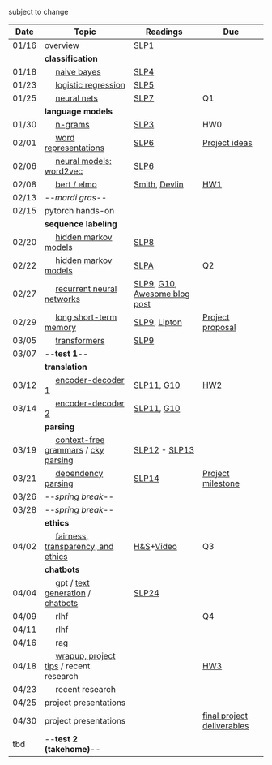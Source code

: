 subject to change

| Date  | Topic                                 | Readings                      | Due           | 
| ----- |---------------------------------------|-------------------------------|---------------|
| 01/16 | [overview](https://github.com/tulane-cmps6730/main/blob/main/lec/overview/overview.ipynb)                              | [SLP1](read/slp1.pdf) |               |
| | **classification** |
| 01/18 | &nbsp;&nbsp;&nbsp;&nbsp; [naive bayes](https://github.com/tulane-cmps6730/main/blob/main/lec/classify/bayes.ipynb)                           | [SLP4](read/slp4.pdf)
| 01/23 | &nbsp;&nbsp;&nbsp;&nbsp; [logistic regression](https://github.com/tulane-cmps6730/main/blob/main/lec/classify/logistic.ipynb)                   | [SLP5](read/slp5.pdf)
| 01/25 | &nbsp;&nbsp;&nbsp;&nbsp; [neural nets](https://github.com/tulane-cmps6730/main/blob/main/lec/classify/neural.ipynb)                           | [SLP7](read/slp7.pdf)                              | Q1
| | **language models** |
| 01/30 | &nbsp;&nbsp;&nbsp;&nbsp; [n-grams](https://github.com/tulane-cmps6730/main/blob/main/lec/language_models/ngrams.ipynb)                               | [SLP3](read/slp3.pdf)                             | HW0
| 02/01 | &nbsp;&nbsp;&nbsp;&nbsp; [word representations](https://github.com/tulane-cmps6730/main/blob/main/lec/language_models/word_rep.ipynb)                   | [SLP6](read/slp6.pdf)                             | [Project ideas](https://tulane.instructure.com/courses/2277724/discussion_topics/13574894)
| 02/06 | &nbsp;&nbsp;&nbsp;&nbsp; [neural models: word2vec](https://github.com/tulane-cmps6730/main/blob/main/lec/language_models/word2vec.ipynb)        | [SLP6](read/slp6.pdf)    
| 02/08 | &nbsp;&nbsp;&nbsp;&nbsp; [bert / elmo](https://github.com/tulane-cmps6730/main/blob/main/lec/language_models/elmo.ipynb)                            | [Smith](https://arxiv.org/pdf/1902.06006.pdf), [Devlin](https://arxiv.org/pdf/1810.04805.pdf) |  [HW1](https://github.com/tulane-cmps6730/assignments/tree/main/hw1)
| 02/13 | --*mardi gras*--
| 02/15 | pytorch hands-on
| | **sequence labeling** |
| 02/20 | &nbsp;&nbsp;&nbsp;&nbsp; [hidden markov models](https://github.com/tulane-cmps6730/main/blob/main/lec/sequence/hmm1.ipynb)                  | [SLP8](read/slp8.pdf)
| 02/22 | &nbsp;&nbsp;&nbsp;&nbsp; [hidden markov models](https://github.com/tulane-cmps6730/main/blob/main/lec/sequence/hmm2.ipynb)                  | [SLPA](read/slpA.pdf)   | Q2
| 02/27 |  &nbsp;&nbsp;&nbsp;&nbsp; [recurrent neural networks](https://github.com/tulane-cmps6730/main/blob/main/lec/sequence/rnn.ipynb)              | [SLP9](read/slp9.pdf), [G10](https://www.deeplearningbook.org/contents/rnn.html), [Awesome blog post](http://karpathy.github.io/2015/05/21/rnn-effectiveness/)   |          
| 02/29 | &nbsp;&nbsp;&nbsp;&nbsp; [long short-term memory](https://github.com/tulane-cmps6730/main/blob/main/lec/sequence/lstm.ipynb)                 | [SLP9](read/slp9.pdf), [Lipton](https://arxiv.org/abs/1506.00019) | [Project proposal](https://tulane.instructure.com/courses/2277724/discussion_topics/13574893)
| 03/05 | &nbsp;&nbsp;&nbsp;&nbsp; [transformers](https://github.com/tulane-cmps6730/main/blob/main/lec/sequence/transformer.ipynb)              | [SLP9](read/slp9.pdf)
| 03/07 |  --**test 1**--           |       | 
| | **translation** |
| 03/12 | &nbsp;&nbsp;&nbsp;&nbsp; [encoder-decoder 1](https://github.com/tulane-cmps6730/main/blob/main/lec/translation/translation1.ipynb)                     | [SLP11](read/slp11.pdf), [G10](https://www.deeplearningbook.org/contents/rnn.ipynb) | [HW2](https://github.com/tulane-cmps6730/assignments/tree/main/hw2) 
| 03/14 | &nbsp;&nbsp;&nbsp;&nbsp; [encoder-decoder 2](https://github.com/tulane-cmps6730/main/blob/main/lec/translation/translation1.ipynb)                    | [SLP11](read/slp11.pdf), [G10](https://www.deeplearningbook.org/contents/rnn.ipynb)    | 
| | **parsing** |
| 03/19 | &nbsp;&nbsp;&nbsp;&nbsp; [context-free grammars](https://github.com/tulane-cmps6730/main/blob/main/lec/parsing/cfg.ipynb)  / [cky parsing](https://github.com/tulane-cmps6730/main/blob/main/lec/parsing/pcfg.ipynb)                 | [SLP12](read/slp12.pdf) - [SLP13](read/slp13.pdf)    
| 03/21 | &nbsp;&nbsp;&nbsp;&nbsp; [dependency parsing](https://github.com/tulane-cmps6730/main/blob/main/lec/parsing/dependency.ipynb)                    |   [SLP14](read/slp14.pdf)   |[Project milestone](https://github.com/tulane-cmps6730/assignments/tree/main/project)
| 03/26 | --*spring break*--
| 03/28 | --*spring break*--
| | **ethics** |
| 04/02 | &nbsp;&nbsp;&nbsp;&nbsp;  [fairness, transparency, and ethics](https://github.com/tulane-cmps6730/main/blob/main/lec/ethics/ethics.ipynb)   | [H&S](https://www.aclweb.org/anthology/P16-2096.pdf)+[Video](https://www.youtube.com/watch?v=fMym_BKWQzk) | Q3
| | **chatbots** |
| 04/04 | &nbsp;&nbsp;&nbsp;&nbsp; gpt / [text generation](https://github.com/tulane-cmps6730/main/blob/main/lec/chat/chat1.ipynb) / [chatbots](https://github.com/tulane-cmps6730/main/blob/main/lec/chat/chat2.ipynb)  |  [SLP24](read/slp24.pdf) |
| 04/09 | &nbsp;&nbsp;&nbsp;&nbsp; rlhf                   |  | Q4  
| 04/11 | &nbsp;&nbsp;&nbsp;&nbsp; rlhf                |   | 
| 04/16 | &nbsp;&nbsp;&nbsp;&nbsp; rag                |   | 
| 04/18 | &nbsp;&nbsp;&nbsp;&nbsp; [wrapup, project tips](https://github.com/tulane-cmps6730/main/blob/main/lec/theend/tips.ipynb) / recent research                |   | [HW3](https://github.com/tulane-cmps6730/assignments/tree/main/hw3) 
| 04/23 | &nbsp;&nbsp;&nbsp;&nbsp; recent research                        |   | 
| 04/25 | project presentations            | 
| 04/30 | project presentations                                         |               | [final project deliverables](https://github.com/tulane-cmps6730/assignments/tree/main/project)
| tbd | --**test 2 (takehome)**--                            |                |
